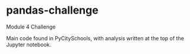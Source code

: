 # pandas-challenge
Module 4 Challenge

Main code found in PyCitySchools, with analysis written at the top of the Jupyter notebook.
